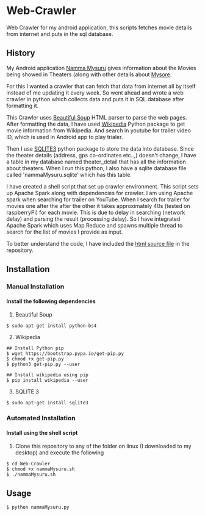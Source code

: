 # Web-Crawler

Web Crawler for my android application, this scripts fetches movie details from internet and puts in the sql database.

## History

My Android application [Namma Mysuru](https://play.google.com/store/apps/details?id=com.project.raghavendra.nammamysore) gives information about the Movies being showed in Theaters (along with other details about [Mysore](https://en.wikipedia.org/wiki/Mysore). 

For this I wanted a crawler that can fetch that data from internet all by itself instead of me updating it every week. So went ahead and wrote a web crawler in python which collects data and puts it in SQL database after formatting it.

This Crawler uses [Beautiful Soup](https://en.wikipedia.org/wiki/Beautiful_Soup_(HTML_parser)) HTML parser to parse the web pages. After formatting the data, I have used [Wikipedia](https://pypi.python.org/pypi/wikipedia/) Python package to get movie information from Wikipedia. And search in youtube for trailer video ID, which is used in Android app to play trialer.

Then I use [SQLITE3](https://docs.python.org/3/library/sqlite3.html) python package to store the data into database. Since the theater details (address, gps co-ordinates etc..,) doesn't change, I have a table in my database named theater_detail that has all the information about theaters. When I run this python, I also have a sqlite database file called 'nammaMysuru.sqlite' which has this table.

I have created a shell script that set up crawler environment. This script sets up Apache Spark along with dependencies for crawler. I am using Apache spark when searching for trailer on YouTube. When I search for trailer for movies one after the after the other it takes approximately 40s (tested on raspberryPi) for each movie. This is due to delay in searching (network delay) and parsing the result (processing delay). So I have integrated Apache Spark which uses Map Reduce and spawns multiple thread to search for the list of movies I provide as input.

To better understand the code, I have included the [html source file](https://github.com/Raag079/web-crawler/blob/master/view-source.pdf) in the repository.

## Installation

### Manual Installation

#### Install the following dependencies

1. Beautiful Soup 
```shell
$ sudo apt-get install python-bs4
```

2. Wikipedia

```shell
## Install Python pip 
$ wget https://bootstrap.pypa.io/get-pip.py
$ chmod +x get-pip.py
$ python3 get-pip.py --user

## Install wikipedia using pip
$ pip install wikipedia --user
```

3. SQLITE 3
```shell
$ sudo apt-get install sqlite3
```

### Automated Installation

#### Install using the shell script

1. Clone this repository to any of the folder on linux (I downloaded to my desktop) and execute the following 
```shell
$ cd Web-Crawler
$ chmod +x nammaMysuru.sh
$ ./nammaMysuru.sh
```

## Usage

```shell
$ python nammaMysuru.py
```
